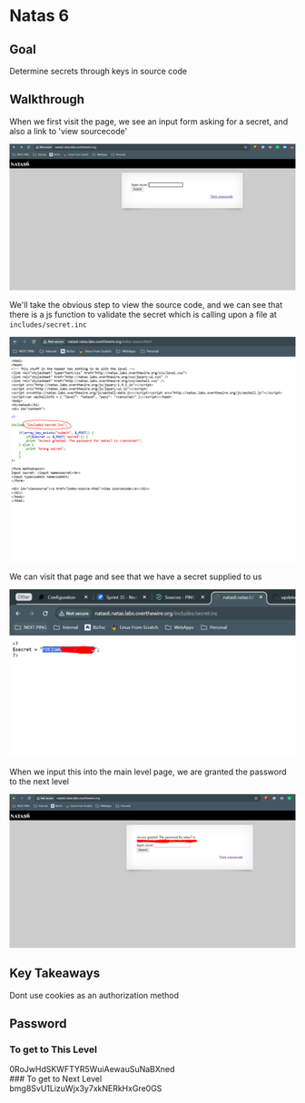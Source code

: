 # Natas 6
## Goal
Determine secrets through keys in source code

## Walkthrough
When we first visit the page, we see an input form asking for a secret, and also a link to 'view sourcecode'

![natas 4 header change](../docs/images/natas6_0.png)

We'll take the obvious step to view the source code, and we can see that there is a js function to validate the secret which is calling upon a file at `includes/secret.inc`

![natas 4 header change](../docs/images/natas6_1.png)

We can visit that page and see that we have a secret supplied to us

![natas 4 header change](../docs/images/natas6_2.png)

When we input this into the main level page, we are granted the password to the next level

![natas 4 header change](../docs/images/natas6_3.png)

## Key Takeaways
Dont use cookies as an authorization method

## Password
### To get to This Level
<div class="blurred-text">
0RoJwHdSKWFTYR5WuiAewauSuNaBXned
</div>
### To get to Next Level
<div class="blurred-text">
bmg8SvU1LizuWjx3y7xkNERkHxGre0GS
</div>

